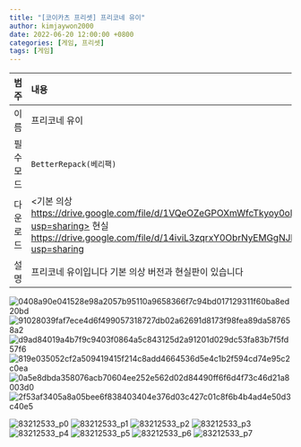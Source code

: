 ```yaml
---
title: "[코이카츠 프리셋] 프리코네 유이"
author: kimjaywon2000
date: 2022-06-20 12:00:00 +0800
categories: [게임, 프리셋]
tags: [게임]
---
```


| 범주             | 내용            |
|:----------------|:---------------|
| 이름             | 프리코네 유이  |
| 필수 모드         | `BetterRepack(베리팩)`       |
| 다운로드          | <기본 의상 https://drive.google.com/file/d/1VQeOZeGPOXmWfcTkyoy0oNAwjPvdLJPl/view?usp=sharing> 현실 <https://drive.google.com/file/d/14iviL3zqrxY0ObrNyEMGgNJbJSxDwHS6/view?usp=sharing> |
| 설명             | 프리코네 유이입니다 기본 의상 버전과 현실판이 있습니다   |

![0408a90e041528e98a2057b95110a9658366f7c94bd017129311f60ba8ed20bd](https://user-images.githubusercontent.com/76558033/174511788-f7dcdf30-8d1a-4ad4-8d17-4f974efc07b3.png)
![91028039faf7ece4d6f499057318727db02a62691d8173f98fea89da587658a2](https://user-images.githubusercontent.com/76558033/174511791-7999c67d-c781-4f76-9b64-46b86f33c58d.png)
![d9ad84019a4b7f9c9403f0864a5c843125d2a91201d029dc53fa83b7f5fd57f6](https://user-images.githubusercontent.com/76558033/174511792-3d45b442-3883-45fb-8b13-6e64973d3324.png)
![819e035052cf2a509419415f214c8add4664536d5e4c1b2f594cd74e95c2c0ea](https://user-images.githubusercontent.com/76558033/174511793-bd40c93b-57b4-4244-9f59-f19761098ca4.png)
![0a5e8dbda358076acb70604ee252e562d02d84490ff6f6d4f73c46d21a8003d0](https://user-images.githubusercontent.com/76558033/174511795-ce6cd512-9e4c-41f7-8319-5e7c72151fa1.png)
![2f53af3405a8a05bee6f838403404e376d03c427c01c8f6b4b4ad4e50d3c40e5](https://user-images.githubusercontent.com/76558033/174511797-3b099e75-76bb-4c42-a6c9-fbf5226d77f1.png)

![83212533_p0](https://user-images.githubusercontent.com/76558033/174513208-817c421c-697d-46f8-9267-3cdda5e1f1bf.png)
![83212533_p1](https://user-images.githubusercontent.com/76558033/174513211-d612962f-5710-418c-b875-7567790ea65b.png)
![83212533_p2](https://user-images.githubusercontent.com/76558033/174513212-6de18ff1-87dd-419f-b593-1a309572e6d4.png)
![83212533_p3](https://user-images.githubusercontent.com/76558033/174513218-7c2bd62a-975a-4f24-a8a9-5da4c7145978.png)
![83212533_p4](https://user-images.githubusercontent.com/76558033/174513220-2b836941-f37d-4998-b026-230cd733b91a.png)
![83212533_p5](https://user-images.githubusercontent.com/76558033/174513223-a4d9722b-8c5a-498b-a2a7-6acd910ef3e2.png)
![83212533_p6](https://user-images.githubusercontent.com/76558033/174513225-c399e6f4-ac69-42d2-90f3-f1c767f07e15.png)
![83212533_p7](https://user-images.githubusercontent.com/76558033/174513226-191e1e86-31c3-498e-95bb-294381e10e52.png)

